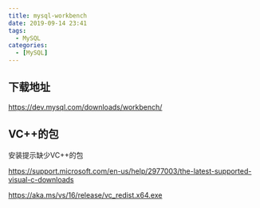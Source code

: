 ```yaml
---
title: mysql-workbench
date: 2019-09-14 23:41
tags: 
  - MySQL
categories:
  - [MySQL]
---
```



## 下载地址
https://dev.mysql.com/downloads/workbench/


## VC++的包
安装提示缺少VC++的包


https://support.microsoft.com/en-us/help/2977003/the-latest-supported-visual-c-downloads

https://aka.ms/vs/16/release/vc_redist.x64.exe



